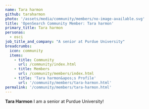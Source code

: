 ```yaml
---
name: Tara harmon
github: taraharmon
photo: '/assets/media/community/members/no-image-available.svg'
title: 'OpenSearch Community Member: Tara harmon'
primary_title: Tara harmon
personas:
  - osci
job_title_and_company: "A senior at Purdue University"
breadcrumbs:
  icon: community
  items:
    - title: Community
      url: /community/index.html
    - title: Members
      url: /community/members/index.html
    - title: 'Tara harmon&apos;s Profile'
      url: '/community/members/tara-harmon.html'
permalink: '/community/members/tara-harmon.html'
---
```


**Tara Harmon** I am a senior at Purdue University!
